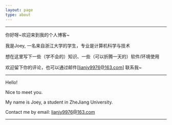 ```yaml
---
layout: page
type: about
---
```

------------

你好呀~欢迎来到我的个人博客~

我是Joey, 一名来自浙江大学的学生，专业是计算机科学与技术

想在这里写下一些（学不会的）知识、一些（可以折腾一天的）软件/环境使用

欢迎留下你的评论，也可以通过邮件[lianjy9976@163.com] 联系我~


------------------

Hello! 

Nice to meet you.

My name is Joey, a student in ZheJiang University.

Contact me by email: lianjy9976@163.com

--------------------------


